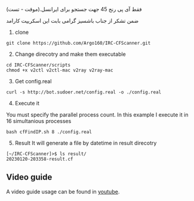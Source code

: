 فقط آی پی رنج 45 جهت جستجو برای ایرانسل.(موقت - تست)

ضمن تشکر از جناب باشسیز گرامی بابت این اسکریپت کارامد

1. clone

```shell
git clone https://github.com/Argo160/IRC-CFScanner.git
```

2. Change direcotry and make them executable

```shell
cd IRC-CFScanner/scripts
chmod +x v2ctl v2ctl-mac v2ray v2ray-mac
```

3. Get config.real

```shell
curl -s http://bot.sudoer.net/config.real -o ./config.real
```

4. Execute it

You must specify the parallel process count. In this example I execute it in 16 simultanious processes

```shell
bash cfFindIP.sh 8 ./config.real
```

5. Result
It will generate a file by datetime in result direcotry

```shell
[~/IRC-CFScanner]>$ ls result/
20230120-203358-result.cf
```

## Video guide
A video guide usage can be found in [youtube](https://youtu.be/xzuMnxEw97U "youtube").
